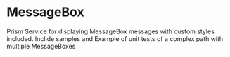 # MessageBox
Prism Service for displaying MessageBox messages with custom styles included.
Inclide samples and Example of unit tests of a complex path with multiple MessageBoxes
